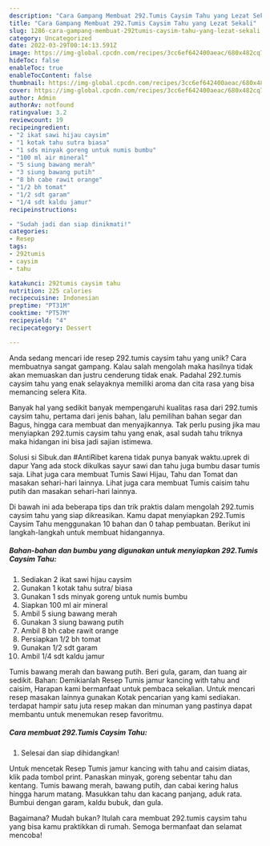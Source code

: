 ```yaml
---
description: "Cara Gampang Membuat 292.Tumis Caysim Tahu yang Lezat Sekali"
title: "Cara Gampang Membuat 292.Tumis Caysim Tahu yang Lezat Sekali"
slug: 1286-cara-gampang-membuat-292tumis-caysim-tahu-yang-lezat-sekali
category: Uncategorized
date: 2022-03-29T00:14:13.591Z
image: https://img-global.cpcdn.com/recipes/3cc6ef642400aeac/680x482cq70/292tumis-caysim-tahu-foto-resep-utama.jpg
hideToc: false
enableToc: true
enableTocContent: false
thumbnail: https://img-global.cpcdn.com/recipes/3cc6ef642400aeac/680x482cq70/292tumis-caysim-tahu-foto-resep-utama.jpg
cover: https://img-global.cpcdn.com/recipes/3cc6ef642400aeac/680x482cq70/292tumis-caysim-tahu-foto-resep-utama.jpg
author: Admin
authorAv: notfound
ratingvalue: 3.2
reviewcount: 19
recipeingredient:
- "2 ikat sawi hijau caysim"
- "1 kotak tahu sutra biasa"
- "1 sds minyak goreng untuk numis bumbu"
- "100 ml air mineral"
- "5 siung bawang merah"
- "3 siung bawang putih"
- "8 bh cabe rawit orange"
- "1/2 bh tomat"
- "1/2 sdt garam"
- "1/4 sdt kaldu jamur"
recipeinstructions:

- "Sudah jadi dan siap dinikmati!"
categories:
- Resep
tags:
- 292tumis
- caysim
- tahu

katakunci: 292tumis caysim tahu 
nutrition: 225 calories
recipecuisine: Indonesian
preptime: "PT31M"
cooktime: "PT57M"
recipeyield: "4"
recipecategory: Dessert

---
```





Anda sedang mencari ide resep 292.tumis caysim tahu yang unik? Cara membuatnya sangat gampang. Kalau salah mengolah maka hasilnya tidak akan memuaskan dan justru cenderung tidak enak. Padahal 292.tumis caysim tahu yang enak selayaknya memiliki aroma dan cita rasa yang bisa memancing selera Kita.





Banyak hal yang sedikit banyak mempengaruhi kualitas rasa dari 292.tumis caysim tahu, pertama dari jenis bahan, lalu pemilihan bahan segar dan Bagus, hingga cara membuat dan menyajikannya. Tak perlu pusing jika mau menyiapkan 292.tumis caysim tahu yang enak,      asal sudah tahu triknya maka hidangan ini bisa jadi sajian istimewa.














Solusi si Sibuk.dan #AntiRibet karena tidak punya banyak waktu.uprek di dapur Yang ada stock dikulkas sayur sawi dan tahu juga bumbu dasar tumis saja. Lihat juga cara membuat Tumis Sawi Hijau, Tahu dan Tomat dan masakan sehari-hari lainnya. Lihat juga cara membuat Tumis caisim tahu putih dan masakan sehari-hari lainnya.






Di bawah ini ada beberapa tips dan trik praktis dalam mengolah 292.tumis caysim tahu yang siap dikreasikan. Kamu dapat menyiapkan 292.Tumis Caysim Tahu menggunakan 10 bahan dan 0 tahap pembuatan. Berikut ini langkah-langkah untuk membuat hidangannya.

<!--inarticleads1-->

##### Bahan-bahan dan bumbu yang digunakan untuk menyiapkan 292.Tumis Caysim Tahu:

1. Sediakan 2 ikat sawi hijau caysim
1. Gunakan 1 kotak tahu sutra/ biasa
1. Gunakan 1 sds minyak goreng untuk numis bumbu
1. Siapkan 100 ml air mineral
1. Ambil 5 siung bawang merah
1. Gunakan 3 siung bawang putih
1. Ambil 8 bh cabe rawit orange
1. Persiapkan 1/2 bh tomat
1. Gunakan 1/2 sdt garam
1. Ambil 1/4 sdt kaldu jamur


Tumis bawang merah dan bawang putih. Beri gula, garam, dan tuang air sedikit. Bahan: Demikianlah Resep Tumis jamur kancing with tahu and caisim, Harapan kami bermanfaat untuk pembaca sekalian. Untuk mencari resep masakan lainnya gunakan Kotak pencarian yang kami sediakan. terdapat hampir satu juta resep makan dan minuman yang pastinya dapat membantu untuk menemukan resep favoritmu. 

<!--inarticleads2-->

##### Cara membuat 292.Tumis Caysim Tahu:


1. Selesai dan siap dihidangkan!

Untuk mencetak Resep Tumis jamur kancing with tahu and caisim diatas, klik pada tombol print. Panaskan minyak, goreng sebentar tahu dan kentang. Tumis bawang merah, bawang putih, dan cabai kering halus hingga harum matang. Masukkan tahu dan kacang panjang, aduk rata. Bumbui dengan garam, kaldu bubuk, dan gula. 

Bagaimana? Mudah bukan? Itulah cara membuat 292.tumis caysim tahu yang bisa kamu praktikkan di rumah. Semoga bermanfaat dan selamat mencoba!

